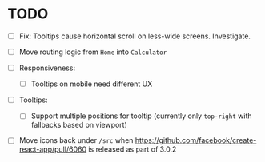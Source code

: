 # TODO

- [ ] Fix: Tooltips cause horizontal scroll on less-wide screens. Investigate.

- [ ] Move routing logic from `Home` into `Calculator`
- [ ] Responsiveness:
  - [ ] Tooltips on mobile need different UX
- [ ] Tooltips: 
  - [ ] Support multiple positions for tooltip (currently only `top-right` with fallbacks based on viewport)
- [ ] Move icons back under `/src` when https://github.com/facebook/create-react-app/pull/6060 is released as part of 3.0.2